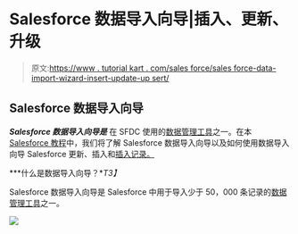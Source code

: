 # Salesforce 数据导入向导|插入、更新、升级

> 原文:[https://www . tutorial kart . com/sales force/sales force-data-import-wizard-insert-update-up sert/](https://www.tutorialkart.com/salesforce/salesforce-data-import-wizard-insert-update-upsert/)

## Salesforce 数据导入向导

***Salesforce 数据导入向导是*** 在 SFDC 使用的[数据管理工具](https://www.tutorialkart.com/salesforce/data-management-tools-in-salesforce/)之一。在本 [Salesforce 教程](https://www.tutorialkart.com/salesforce-tutorials/)中，我们将了解 Salesforce 数据导入向导以及如何使用数据导入向导 Salesforce 更新、插入和[插入记录。](https://www.tutorialkart.com/salesforce/data-loader-upsert-updating-and-inserting-a-record/)

***什么是数据导入向导？**T3】*

Salesforce 数据导入向导是 Salesforce 中用于导入少于 50，000 条记录的[数据管理工具](https://www.tutorialkart.com/salesforce/data-management-tools-in-salesforce/)之一。

[![](../Images/925da31b32d6bc3827932f6c8afb11bb.png)](https://www.tutorialkart.com/)